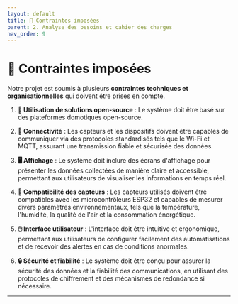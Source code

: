 ```yaml
---
layout: default
title: 🔧 Contraintes imposées
parent: 2. Analyse des besoins et cahier des charges
nav_order: 9
---
```


# 🔧 Contraintes imposées

Notre projet est soumis à plusieurs **contraintes techniques et organisationnelles** qui doivent être prises en compte.

1. **🔄 Utilisation de solutions open-source** : Le système doit être basé sur des plateformes domotiques open-source.

2. **📡 Connectivité** : Les capteurs et les dispositifs doivent être capables de communiquer via des protocoles standardisés tels que le Wi-Fi et MQTT, assurant une transmission fiable et sécurisée des données.

3. **🖥️ Affichage** : Le système doit inclure des écrans d'affichage pour présenter les données collectées de manière claire et accessible, permettant aux utilisateurs de visualiser les informations en temps réel.

4. **🔌 Compatibilité des capteurs** : Les capteurs utilisés doivent être compatibles avec les microcontrôleurs ESP32 et capables de mesurer divers paramètres environnementaux, tels que la température, l'humidité, la qualité de l'air et la consommation énergétique.

5. **🖱️ Interface utilisateur** : L'interface doit être intuitive et ergonomique, permettant aux utilisateurs de configurer facilement des automatisations et de recevoir des alertes en cas de conditions anormales.

6. **🔒 Sécurité et fiabilité** : Le système doit être conçu pour assurer la sécurité des données et la fiabilité des communications, en utilisant des protocoles de chiffrement et des mécanismes de redondance si nécessaire.

---
